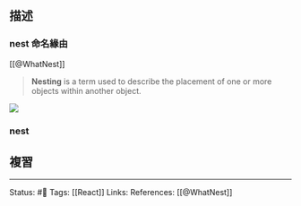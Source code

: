 ## 描述



### nest 命名緣由

[[@WhatNest]]
> **Nesting** is a term used to describe the placement of one or more objects within another object.



![](https://www.computerhope.com/jargon/n/nest.jpg)

### nest


## 複習


---
Status: #🌱 
Tags:
[[React]]
Links:
References:
[[@WhatNest]]